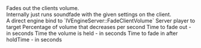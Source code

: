 <function name="FadeClientVolume" parent="HolyLib" type="libraryfunc">
	<description>
		Fades out the clients volume.<br>
		Internally just runs soundfade with the given settings on the client.<br>
		A direct engine bind to `IVEngineServer::FadeClientVolume`
	</description>
	<realm>Server</realm>
	<args>
		<arg name="ply" type="Player">player to target</arg>
		<arg name="fadePercent" type="number">Percentage of volume that decreases per second</arg>
		<arg name="fadeOutSeconds" type="number">Time to fade out - in seconds</arg>
		<arg name="holdTime" type="number">Time the volume is held - in seconds</arg>
		<arg name="fadeInSeconds" type="number">Time to fade in after holdTime - in seconds</arg>
	</args>
</function>